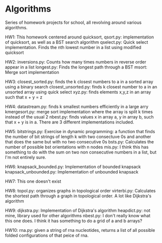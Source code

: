 # Algorithms
Series of homework projects for school, all revolving around various algorithms.


HW1:
This homework centered around quicksort,
qsort.py: implementation of quicksort, as well as a BST search algorithm
qselect.py: Quick select implementation. Finds the nth lowest number in a list using modified quicksort

HW2:
inversions.py: Counts how many times numbers in reverse order appear in a list
longest.py: Finds the longest path through a BST
msort: Merge sort implementation

HW3:
closest_sorted.py: finds the k closest numbers to a in a sorted array using a binary search
closest_unsorted.py: finds k closest number to a in an unsorted array using quick select
xyz.py: finds elements x,y,z in an array such that x + y = z

HW4:
datastream.py: finds k smallest numbers efficiently in a large arry
kmergesort.py: merge sort implementation where the array is split k times instead of the usual 2
nbest.py: finds values x in array a, y in array b, such that x + y is in a. There are 3 different implementations included.

HW5:
bitstrings.py: Exercise in dynamic programming: a function that finds the number of bit strings of length k with two consectuve 0s 
and another that does the same but with no two consecutive 0s
bsts.py: Calculates the number of possible bst orientations with n nodes
mis.py: I think this has something to do with the sum on two non consecutive numbers in a list, but I'm not entirely sure.

HW6:
knapsack_bounded.py: Implementation of bounded knapsack
knapsack_unbounded.py: Implementation of unbounded knapsack

HW7:
This one doesn't exist

HW8:
topol.py: organizes graphs in topological order
virterbi.py: Calculates the shortest path through a graph in topological order. A lot like Dijkstra's algorithm

HW9:
dijkstra.py: Implementation of Dijkstra's algorithm
heapdict.py: not mine, library used for other algorithms
nbest.py: I don't really know what this one does. I think it has something to do a grid of a and b arrays?

HW10:
rna.py: given a string of rna nucleotides, returns a list of all possible folded configurations of that peice of rna. 
